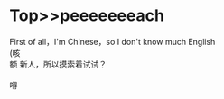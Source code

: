 # Top>>peeeeeeeach
First of all，I'm Chinese，so I don't know much English  
(咳  
额 新人，所以摸索着试试？
<br></br>
嘚
